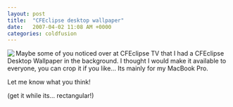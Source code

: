 ```yaml
---
layout: post
title:  "CFEclipse desktop wallpaper"
date:   2007-04-02 11:08 AM +0000
categories: coldfusion
---
```

<a href="http://www.cfeclipse.org/assets/desktops/cfeclipse.png"><img src="http://www.markdrew.co.uk/blog/images/cfeclipse_wallpaper.png" border="0" align="left"></a> Maybe some of you noticed over at CFEclipse TV that I had a CFEclipse Desktop Wallpaper in the background. I thought I would make it available to everyone, you can crop it if you like... Its mainly for my MacBook Pro.

Let me know what you think!

(get it while its... rectangular!)
